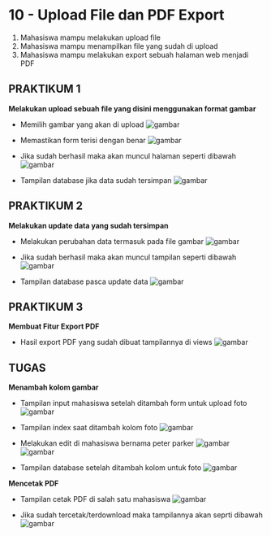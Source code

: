 # 10 - Upload File dan PDF Export

1. Mahasiswa mampu melakukan upload file
2. Mahasiswa mampu menampilkan file yang sudah di upload
3. Mahasiswa mampu melakukan export sebuah halaman web menjadi PDF

## PRAKTIKUM 1
**Melakukan upload sebuah file yang disini menggunakan format gambar**
* Memilih gambar yang akan di upload
![gambar](img/1.png)

* Memastikan form terisi dengan benar
![gambar](img/2.png)

* Jika sudah berhasil maka akan muncul halaman seperti dibawah
![gambar](img/3.png)

* Tampilan database jika data sudah tersimpan
![gambar](img/4.png)


## PRAKTIKUM 2
**Melakukan update data yang sudah tersimpan**
* Melakukan perubahan data termasuk pada file gambar
![gambar](img/5.png)

* Jika sudah berhasil maka akan muncul tampilan seperti dibawah
![gambar](img/6.png)

* Tampilan database pasca update data
![gambar](img/7.png)


## PRAKTIKUM 3
**Membuat Fitur Export PDF**
* Hasil export PDF yang sudah dibuat tampilannya di views
![gambar](img/8.png)


## TUGAS
**Menambah kolom gambar**
* Tampilan input mahasiswa setelah ditambah form untuk upload foto
![gambar](img/9.png)

* Tampilan index saat ditambah kolom foto
![gambar](img/10.png)

* Melakukan edit di mahasiswa bernama peter parker
![gambar](img/11.png)
![gambar](img/12.png)

* Tampilan database setelah ditambah kolom untuk foto
![gambar](img/15.png)

**Mencetak PDF**
* Tampilan cetak PDF di salah satu mahasiswa
![gambar](img/13.png)

* Jika sudah tercetak/terdownload maka tampilannya akan seprti dibawah
![gambar](img/14.png)


